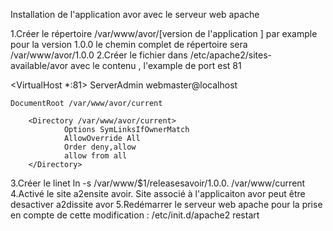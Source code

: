 Installation de l'application avor avec le serveur web apache

1.Créer le répertoire /var/www/avor/[version de l'application ] par example pour la version 1.0.0 le chemin complet de répertoire sera 
/var/www/avor/1.0.0
2.Créer le fichier dans /etc/apache2/sites-available/avor avec le contenu , l'example de port est 81

<VirtualHost *:81>
    ServerAdmin webmaster@localhost

    DocumentRoot /var/www/avor/current

        <Directory /var/www/avor/current>
                Options SymLinksIfOwnerMatch
                AllowOverride All
                Order deny,allow
                allow from all
        </Directory>
</VirtualHost>
3.Créer le linet ln -s /var/www/$1/releasesavoir/1.0.0. /var/www/current
4.Activé le site a2ensite avoir. Site associé à l'applicaiton avor peut être desactiver a2dissite avor
5.Redémarrer le serveur web apache pour la prise en compte de cette modification : /etc/init.d/apache2 restart